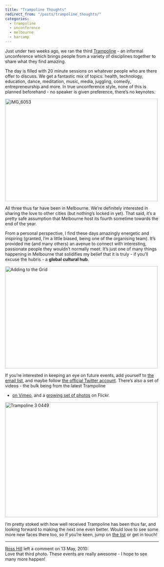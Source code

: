 ```yaml
---
title: "Trampoline Thoughts"
redirect_from: "/posts/trampoline_thoughts/"
categories:
  - trampoline
  - unconference
  - melbourne
  - barcamp
---
```

Just under two weeks ago, we ran the third
[Trampoline](http://trampolineday.com) - an informal unconference which
brings people from a variety of disciplines together to share what they
find amazing.

The day is filled with 20 minute sessions on whatever people who are
there offer to discuss. We get a fantastic mix of topics: health,
technology, education, dance, meditation, music, media, juggling,
comedy, entrepreneurship and more. In true unconference style, none of
this is planned beforehand - no speaker is given preference, there’s no
keynotes.

<a href="http://www.flickr.com/photos/44709316@N03/4110891473/" title="IMG_6053 by Trampoline Melbourne, on Flickr"><img src="http://farm3.static.flickr.com/2537/4110891473_e2ef10d9ca.jpg" width="500" height="334" alt="IMG_6053" /></a>

All three thus far have been in Melbourne. We’re definitely interested
in sharing the love to other cities (but nothing’s locked in yet). That
said, it’s a pretty safe assumption that Melbourne host its fourth
sometime towards the end of the year.

From a personal perspective, I find these days amazingly energetic and
inspiring (granted, I’m a little biased, being one of the organising
team). It’s provided me (and many others) an avenue to connect with
interesting, passionate people they wouldn’t normally meet. It’s just
one of many things happening in Melbourne that solidifies my belief that
it is truly - if you’ll excuse the hubris - a **global cultural hub**.

<a href="http://www.flickr.com/photos/88868103@N00/4041893812/" title="Untitled by jonathannen, on Flickr"><img src="http://farm3.static.flickr.com/2788/4041893812_0e642b55b3.jpg" width="500" height="333" alt="Adding to the Grid" /></a>

If you’re interested in keeping an eye on future events, add yourself to
[the email list](http://trampolineday.com/subscribers/new), and maybe
follow [the official Twitter account](http://twitter.com/trampolineday).
There’s also a set of videos - the bulk being from the latest Trampoline
- [on Vimeo](http://www.vimeo.com/channels/trampolineday), and a
[growing set of
photos](http://www.flickr.com/groups/trampolineday/pool/) on Flickr.

<a href="http://www.flickr.com/photos/28939463@N07/4576136417/" title="Trampoline 3 0449 by dlimiter, on Flickr"><img src="http://farm5.static.flickr.com/4034/4576136417_c162e7c616.jpg" width="500" height="375" alt="Trampoline 3 0449" /></a>

I’m pretty stoked with how well received Trampoline has been thus far,
and looking forward to making the next one even better. Would love to
see some more new faces there too, so if you’re keen, jump on [the
list](http://trampolineday.com/subscribers/new) or get in touch!

------------------------------------------------------------------------

<div class="comments">
<div class="comment-author">
<a href="http://www.rosshill.com.au">Ross Hill</a> left a comment on 13
May, 2010:</div>

<div class="comment" markdown="1">
Love that third photo. These events are really awesome - I hope to see
many more happen!

</div>
</div>

